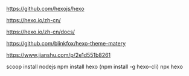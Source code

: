 https://github.com/hexojs/hexo

https://hexo.io/zh-cn/

https://hexo.io/zh-cn/docs/

https://github.com/blinkfox/hexo-theme-matery

https://www.jianshu.com/p/2e1d551b8261

scoop install nodejs
npm install hexo (npm install -g hexo-cli)
npx hexo <command>
